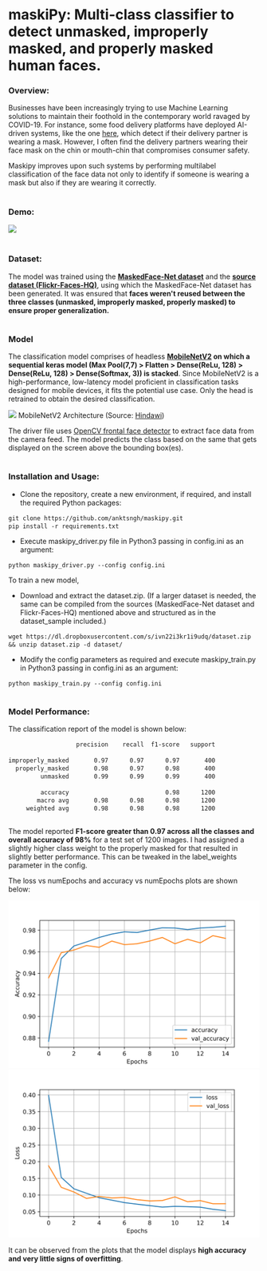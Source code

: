 # maskiPy: Multi-class classifier to detect unmasked, improperly masked, and properly masked human faces.

### Overview:
Businesses have been increasingly trying to use Machine Learning solutions to maintain their foothold in the contemporary world ravaged by COVID-19. For instance, some food delivery platforms have deployed AI-driven systems, like the one [here](https://www.pyimagesearch.com/2020/05/04/covid-19-face-mask-detector-with-opencv-keras-tensorflow-and-deep-learning/), which detect if their delivery partner is wearing a mask. However, I often find the delivery partners wearing their face mask on the chin or mouth-chin that compromises consumer safety.

Maskipy improves upon such systems by performing multilabel classification of the face data not only to identify if someone is wearing a mask but also if they are wearing it correctly.

#

### Demo:
![](.github/demo.gif)

#

### Dataset:
The model was trained using the **[MaskedFace-Net dataset](https://github.com/cabani/MaskedFace-Net)** and the **[source dataset (Flickr-Faces-HQ)](https://github.com/NVlabs/ffhq-dataset)**, using which the MaskedFace-Net dataset has been generated. It was ensured that **faces weren't reused between the three classes (unmasked, improperly masked, properly masked) to ensure proper generalization.**

#

### Model
The classification model comprises of headless **[MobileNetV2](https://keras.io/api/applications/mobilenet/) on which a sequential keras model (Max Pool(7,7) > Flatten > Dense(ReLu, 128) > Dense(ReLu, 128) > Dense(Softmax, 3)) is stacked**. Since MobileNetV2 is a high-performance, low-latency model proficient in classification tasks designed for mobile devices, it fits the potential use case. Only the head is retrained to obtain the desired classification.

![](https://user-images.githubusercontent.com/15859199/196212494-ed50e85d-d6ae-4649-bc91-e2876636e478.PNG)
MobileNetV2 Architecture (Source: [Hindawi](https://www.hindawi.com/journals/misy/2020/7602384/))

The driver file uses [OpenCV frontal face detector](https://github.com/opencv/opencv/blob/master/data/haarcascades/haarcascade_frontalface_default.xml) to extract face data from the camera feed. The model predicts the class based on the same that gets displayed on the screen above the bounding box(es).

#

### Installation and Usage:
* Clone the repository, create a new environment, if required, and install the required Python packages:
```
git clone https://github.com/anktsngh/maskipy.git
pip install -r requirements.txt
```
* Execute maskipy_driver.py file in Python3 passing in config.ini as an argument:
```
python maskipy_driver.py --config config.ini
```

To train a new model,
* Download and extract the dataset.zip. (If a larger dataset is needed, the same can be compiled from the sources (MaskedFace-Net dataset and Flickr-Faces-HQ) mentioned above and structured as in the dataset_sample included.)
```
wget https://dl.dropboxusercontent.com/s/ivn22i3kr1i9udq/dataset.zip && unzip dataset.zip -d dataset/
```
* Modify the config parameters as required and execute maskipy_train.py in Python3 passing in config.ini as an argument:
```
python maskipy_train.py --config config.ini
```

#

### Model Performance:

The classification report of the model is shown below:
```
                   precision    recall  f1-score   support
                   
improperly_masked       0.97      0.97      0.97       400
  properly_masked       0.98      0.97      0.98       400
         unmasked       0.99      0.99      0.99       400
         
         accuracy                           0.98      1200
        macro avg       0.98      0.98      0.98      1200
     weighted avg       0.98      0.98      0.98      1200
 
 ```
The model reported **F1-score greater than 0.97 across all the classes and overall accuracy of 98%** for a test set of 1200 images. I had assigned a slightly higher class weight to the properly masked for that resulted in slightly better performance. This can be tweaked in the label_weights parameter in the config.

The loss vs numEpochs and accuracy vs numEpochs plots are shown below:

![](.github/Accuracy.svg) ![](.github/Loss.svg)

It can be observed from the plots that the model displays **high accuracy and very little signs of overfitting**.

